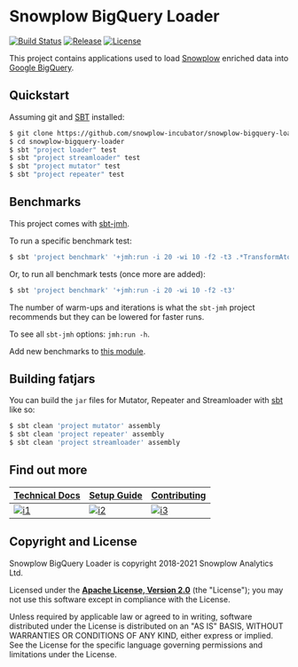 # Snowplow BigQuery Loader

[![Build Status][build-image]][build-wf]
[![Release][release-image]][releases]
[![License][license-image]][license]

This project contains applications used to load [Snowplow][snowplow] enriched data into [Google BigQuery][bigquery].

## Quickstart

Assuming git and [SBT][sbt] installed:

```bash
$ git clone https://github.com/snowplow-incubator/snowplow-bigquery-loader
$ cd snowplow-bigquery-loader
$ sbt "project loader" test
$ sbt "project streamloader" test
$ sbt "project mutator" test
$ sbt "project repeater" test
```

## Benchmarks

This project comes with [sbt-jmh](https://github.com/ktoso/sbt-jmh).

To run a specific benchmark test:

```bash
$ sbt 'project benchmark' '+jmh:run -i 20 -wi 10 -f2 -t3 .*TransformAtomic.*'
```

Or, to run all benchmark tests (once more are added):

```bash
$ sbt 'project benchmark' '+jmh:run -i 20 -wi 10 -f2 -t3'
```

The number of warm-ups and iterations is what the `sbt-jmh` project recommends but they can be lowered for faster runs.

To see all `sbt-jmh` options: `jmh:run -h`.

Add new benchmarks to [this module](./benchmark/src/test/scala/com.snowplowanalytics.snowplow.storage.bigquery/benchmark/).

## Building fatjars

You can build the `jar` files for Mutator, Repeater and Streamloader with [sbt](https://www.scala-sbt.org/) like so:

```bash
$ sbt clean 'project mutator' assembly
$ sbt clean 'project repeater' assembly
$ sbt clean 'project streamloader' assembly
```

## Find out more

| **[Technical Docs][techdocs]**    | **[Setup Guide][setup]**    | **[Contributing][contributing]**          |
|-----------------------------------|-----------------------------|-------------------------------------------|
| [![i1][techdocs-image]][techdocs] | [![i2][setup-image]][setup] | [![i3][contributing-image]][contributing] |


## Copyright and License

Snowplow BigQuery Loader is copyright 2018-2021 Snowplow Analytics Ltd.

Licensed under the **[Apache License, Version 2.0][license]** (the "License");
you may not use this software except in compliance with the License.

Unless required by applicable law or agreed to in writing, software
distributed under the License is distributed on an "AS IS" BASIS,
WITHOUT WARRANTIES OR CONDITIONS OF ANY KIND, either express or implied.
See the License for the specific language governing permissions and
limitations under the License.

[snowplow]: https://github.com/snowplow/snowplow/
[bigquery]: https://cloud.google.com/bigquery/
[sbt]: https://www.scala-sbt.org/

[license-image]: http://img.shields.io/badge/license-Apache--2-blue.svg?style=flat
[license]: http://www.apache.org/licenses/LICENSE-2.0

[build-image]: https://github.com/snowplow-incubator/snowplow-bigquery-loader/workflows/build/badge.svg
[build-wf]: https://github.com/snowplow-incubator/snowplow-bigquery-loader/actions?query=workflow%3Abuild

[release-image]: http://img.shields.io/badge/release-1.0.1-blue.svg?style=flat
[releases]: https://github.com/snowplow-incubator/snowplow-bigquery-loader

[techdocs-image]: https://d3i6fms1cm1j0i.cloudfront.net/github/images/techdocs.png
[setup-image]: https://d3i6fms1cm1j0i.cloudfront.net/github/images/setup.png
[contributing-image]: https://d3i6fms1cm1j0i.cloudfront.net/github/images/contributing.png

[techdocs]: https://docs.snowplowanalytics.com/docs/setup-snowplow-on-gcp/setup-bigquery-destination/bigquery-loader-0-6-0/
[setup]: https://docs.snowplowanalytics.com/docs/setup-snowplow-on-gcp/setup-bigquery-destination/bigquery-loader-0-6-0/#setup-guide
[contributing]: https://github.com/snowplow/snowplow/wiki/Contributing
